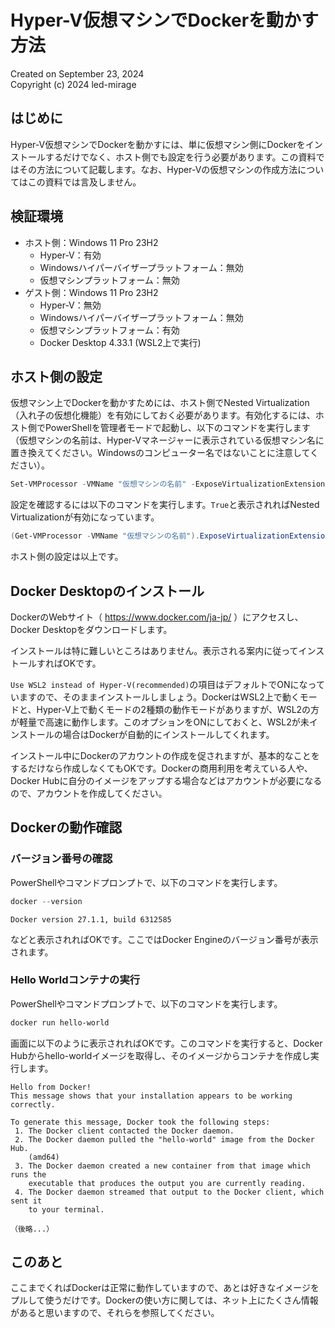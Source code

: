 # Hyper-V仮想マシンでDockerを動かす方法

Created on September 23, 2024  
Copyright (c) 2024 led-mirage  

## はじめに

Hyper-V仮想マシンでDockerを動かすには、単に仮想マシン側にDockerをインストールするだけでなく、ホスト側でも設定を行う必要があります。この資料ではその方法について記載します。なお、Hyper-Vの仮想マシンの作成方法についてはこの資料では言及しません。

## 検証環境

- ホスト側：Windows 11 Pro 23H2
    - Hyper-V：有効
    - Windowsハイパーバイザープラットフォーム：無効
    - 仮想マシンプラットフォーム：無効
- ゲスト側：Windows 11 Pro 23H2
    - Hyper-V：無効
    - Windowsハイパーバイザープラットフォーム：無効
    - 仮想マシンプラットフォーム：有効
    - Docker Desktop 4.33.1 (WSL2上で実行)

## ホスト側の設定

仮想マシン上でDockerを動かすためには、ホスト側でNested Virtualization（入れ子の仮想化機能）を有効にしておく必要があります。有効化するには、ホスト側でPowerShellを管理者モードで起動し、以下のコマンドを実行します（仮想マシンの名前は、Hyper-Vマネージャーに表示されている仮想マシン名に置き換えてください。Windowsのコンピューター名ではないことに注意してください）。

```powershell
Set-VMProcessor -VMName "仮想マシンの名前" -ExposeVirtualizationExtensions $true
```

設定を確認するには以下のコマンドを実行します。`True`と表示されればNested Virtualizationが有効になっています。

```powershell
(Get-VMProcessor -VMName "仮想マシンの名前").ExposeVirtualizationExtensions
```

ホスト側の設定は以上です。

## Docker Desktopのインストール

DockerのWebサイト（ https://www.docker.com/ja-jp/ ）にアクセスし、Docker Desktopをダウンロードします。

インストールは特に難しいところはありません。表示される案内に従ってインストールすればOKです。

`Use WSL2 instead of Hyper-V(recommended)`の項目はデフォルトでONになっていますので、そのままインストールしましょう。DockerはWSL2上で動くモードと、Hyper-V上で動くモードの2種類の動作モードがありますが、WSL2の方が軽量で高速に動作します。このオプションをONにしておくと、WSL2が未インストールの場合はDockerが自動的にインストールしてくれます。

インストール中にDockerのアカウントの作成を促されますが、基本的なことをするだけなら作成しなくてもOKです。Dockerの商用利用を考えている人や、Docker Hubに自分のイメージをアップする場合などはアカウントが必要になるので、アカウントを作成してください。

## Dockerの動作確認

### バージョン番号の確認

PowerShellやコマンドプロンプトで、以下のコマンドを実行します。

```powershell
docker --version
```

```
Docker version 27.1.1, build 6312585
```
などと表示されればOKです。ここではDocker Engineのバージョン番号が表示されます。

### Hello Worldコンテナの実行

PowerShellやコマンドプロンプトで、以下のコマンドを実行します。

```powershell
docker run hello-world
```

画面に以下のように表示されればOKです。このコマンドを実行すると、Docker Hubからhello-worldイメージを取得し、そのイメージからコンテナを作成し実行します。

```
Hello from Docker!
This message shows that your installation appears to be working correctly.

To generate this message, Docker took the following steps:
 1. The Docker client contacted the Docker daemon.
 2. The Docker daemon pulled the "hello-world" image from the Docker Hub.
    (amd64)
 3. The Docker daemon created a new container from that image which runs the
    executable that produces the output you are currently reading.
 4. The Docker daemon streamed that output to the Docker client, which sent it
    to your terminal.

（後略...）
```

## このあと

ここまでくればDockerは正常に動作していますので、あとは好きなイメージをプルして使うだけです。Dockerの使い方に関しては、ネット上にたくさん情報があると思いますので、それらを参照してください。


